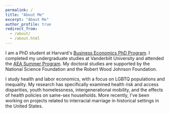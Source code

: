 ```yaml
---
permalink: /
title: "About Me"
excerpt: "About Me"
author_profile: true
redirect_from: 
  - /about/
  - /about.html
---
```

I am a PhD student at Harvard's [Business Economics PhD Program](https://www.hbs.edu/doctoral/phd-programs/business-economics/Pages/default.aspx). I completed my undergraduate studies at Vanderbilt University and attended the [AEA Summer Program](https://www.aeaweb.org/about-aea/committees/AEASP). My doctoral studies are supported by the National Science Foundation and the Robert Wood Johnson Foundation.

I study health and labor economics, with a focus on LGBTQ populations and inequality. My research has specifically examined health risk and access disparities, youth homelessness, intergenerational mobility, and the effects of health policies on same-sex households. More recently, I've been working on projects related to interracial marriage in historical settings in the United States.


